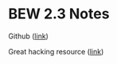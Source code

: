 # BEW 2.3 Notes

Github ([link](https://github.com/Make-School-Courses/bew-2.3-web-security))

Great hacking resource ([link](https://www.hacksplaining.com/lessons))
